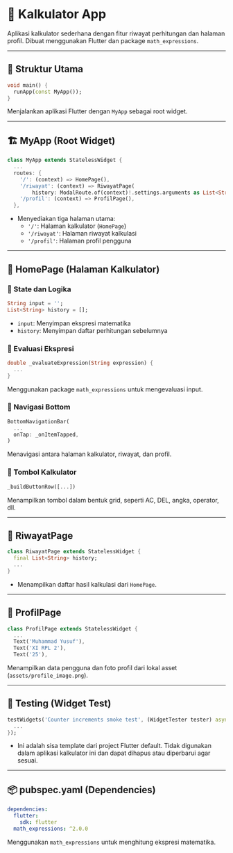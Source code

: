 
# 📱 Kalkulator App

Aplikasi kalkulator sederhana dengan fitur riwayat perhitungan dan halaman profil. Dibuat menggunakan Flutter dan package `math_expressions`.

---

## 🧩 Struktur Utama

```dart
void main() {
  runApp(const MyApp());
}
```

Menjalankan aplikasi Flutter dengan `MyApp` sebagai root widget.

---

## 🏗️ MyApp (Root Widget)

```dart
class MyApp extends StatelessWidget {
  ...
  routes: {
    '/': (context) => HomePage(),
    '/riwayat': (context) => RiwayatPage(
        history: ModalRoute.of(context)!.settings.arguments as List<String>),
    '/profil': (context) => ProfilPage(),
  },
```

- Menyediakan tiga halaman utama:
  - `'/'`: Halaman kalkulator (`HomePage`)
  - `'/riwayat'`: Halaman riwayat kalkulasi
  - `'/profil'`: Halaman profil pengguna

---

## 🧮 HomePage (Halaman Kalkulator)

### 🧠 State dan Logika

```dart
String input = '';
List<String> history = [];
```

- `input`: Menyimpan ekspresi matematika
- `history`: Menyimpan daftar perhitungan sebelumnya

### 🔣 Evaluasi Ekspresi

```dart
double _evaluateExpression(String expression) {
  ...
}
```

Menggunakan package `math_expressions` untuk mengevaluasi input.

### 🔘 Navigasi Bottom

```dart
BottomNavigationBar(
  ...
  onTap: _onItemTapped,
)
```

Menavigasi antara halaman kalkulator, riwayat, dan profil.

### 🔢 Tombol Kalkulator

```dart
_buildButtonRow([...])
```

Menampilkan tombol dalam bentuk grid, seperti AC, DEL, angka, operator, dll.

---

## 📜 RiwayatPage

```dart
class RiwayatPage extends StatelessWidget {
  final List<String> history;
  ...
}
```

- Menampilkan daftar hasil kalkulasi dari `HomePage`.

---

## 👤 ProfilPage

```dart
class ProfilPage extends StatelessWidget {
  ...
  Text('Muhammad Yusuf'),
  Text('XI RPL 2'),
  Text('25'),
```

Menampilkan data pengguna dan foto profil dari lokal asset (`assets/profile_image.png`).

---

## 🧪 Testing (Widget Test)

```dart
testWidgets('Counter increments smoke test', (WidgetTester tester) async {
  ...
});
```

- Ini adalah sisa template dari project Flutter default. Tidak digunakan dalam aplikasi kalkulator ini dan dapat dihapus atau diperbarui agar sesuai.

---

## 📦 pubspec.yaml (Dependencies)

```yaml
dependencies:
  flutter:
    sdk: flutter
  math_expressions: ^2.0.0
```

Menggunakan `math_expressions` untuk menghitung ekspresi matematika.
